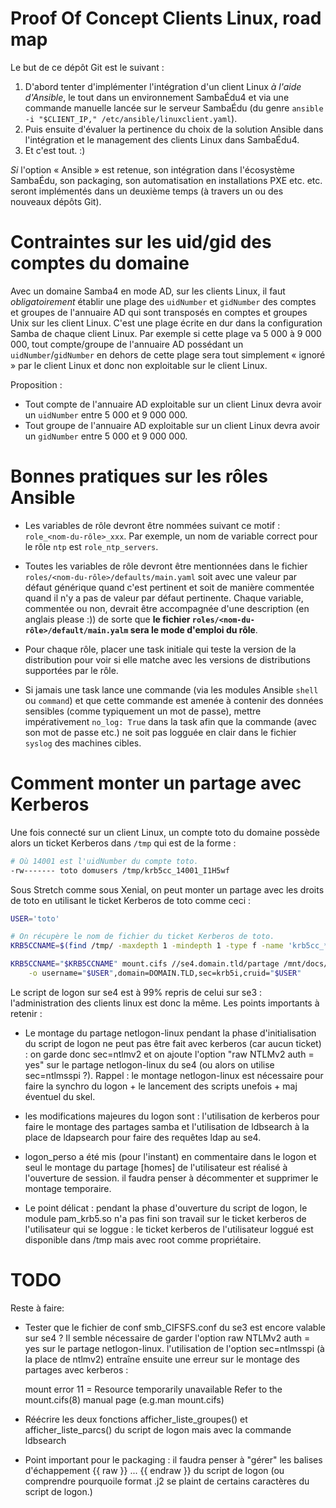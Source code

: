 # Proof Of Concept Clients Linux, road map

Le but de ce dépôt Git est le suivant :

1. D'abord tenter d'implémenter l'intégration d'un client Linux
   *à l'aide d'Ansible*, le tout dans un environnement SambaÉdu4
   et via une commande manuelle lancée sur le serveur SambaÉdu
   (du genre `ansible -i "$CLIENT_IP," /etc/ansible/linuxclient.yaml`).
2. Puis ensuite d'évaluer la pertinence du choix de la solution
   Ansible dans l'intégration et le management des clients Linux
   dans SambaÉdu4.
3. Et c'est tout. :)

*Si* l'option « Ansible » est retenue, son intégration dans l'écosystème
SambaÉdu, son packaging, son automatisation en installations PXE etc.
etc. seront implémentés dans un deuxième temps (à travers un ou des
nouveaux dépôts Git).


# Contraintes sur les uid/gid des comptes du domaine

Avec un domaine Samba4 en mode AD, sur les clients Linux, il
faut _obligatoirement_ établir une plage des `uidNumber` et
`gidNumber` des comptes et groupes de l'annuaire AD qui sont
transposés en comptes et groupes Unix sur les client Linux.
C'est une plage écrite en dur dans la configuration Samba de
chaque client Linux. Par exemple si cette plage va 5 000 à 9
000 000, tout compte/groupe de l'annuaire AD possédant un
`uidNumber`/`gidNumber` en dehors de cette plage sera tout
simplement « ignoré » par le client Linux et donc non
exploitable sur le client Linux.

Proposition :

* Tout compte de l'annuaire AD exploitable sur un client Linux
  devra avoir un `uidNumber` entre 5 000 et 9 000 000.
* Tout groupe de l'annuaire AD exploitable sur un client Linux
  devra avoir un `gidNumber` entre 5 000 et 9 000 000.


# Bonnes pratiques sur les rôles Ansible

* Les variables de rôle devront être nommées suivant ce motif :
  `role_<nom-du-rôle>_xxx`. Par exemple, un nom de variable
  correct pour le rôle `ntp` est `role_ntp_servers`.

* Toutes les variables de rôle devront être mentionnées dans le
  fichier `roles/<nom-du-rôle>/defaults/main.yaml` soit avec
  une valeur par défaut générique quand c'est pertinent et soit
  de manière commentée quand il n'y a pas de valeur par défaut
  pertinente. Chaque variable, commentée ou non, devrait être
  accompagnée d'une description (en anglais please :)) de sorte
  que **le fichier `roles/<nom-du-rôle>/default/main.yalm` sera
  le mode d'emploi du rôle**.

* Pour chaque rôle, placer une task initiale qui teste la version
  de la distribution pour voir si elle matche avec les versions de
  distributions supportées par le rôle.

* Si jamais une task lance une commande (via les modules
  Ansible `shell` ou `command`) et que cette commande est amenée
  à contenir des données sensibles (comme typiquement un mot
  de passe), mettre impérativement `no_log: True` dans la task
  afin que la commande (avec son mot de passe etc.) ne soit
  pas logguée en clair dans le fichier `syslog` des machines
  cibles.

# Comment monter un partage avec Kerberos

Une fois connecté sur un client Linux, un compte toto du domaine
possède alors un ticket Kerberos dans `/tmp` qui est de la forme :

```sh
# Où 14001 est l'uidNumber du compte toto.
-rw------- toto domusers /tmp/krb5cc_14001_I1H5wf
```

Sous Stretch comme sous Xenial, on peut monter un partage
avec les droits de toto en utilisant le ticket Kerberos de
toto comme ceci :

```sh
USER='toto'

# On récupère le nom de fichier du ticket Kerberos de toto.
KRB5CCNAME=$(find /tmp/ -maxdepth 1 -mindepth 1 -type f -name 'krb5cc_*' -user "$USER")

KRB5CCNAME="$KRB5CCNAME" mount.cifs //se4.domain.tld/partage /mnt/docs/ \
    -o username="$USER",domain=DOMAIN.TLD,sec=krb5i,cruid="$USER"
```

Le script de logon sur se4 est à 99% repris de celui sur se3 : l'administration des clients linux est donc la même.
Les points importants à retenir :

* Le montage du partage netlogon-linux pendant la phase d'initialisation du script de logon ne peut pas être fait avec kerberos (car aucun ticket) :
  on garde donc sec=ntlmv2 et on ajoute l'option "raw NTLMv2 auth = yes" sur le partage netlogon-linux du se4 (ou alors on utilise sec=ntlmsspi ?).
  Rappel : le montage netlogon-linux est nécessaire pour faire la synchro du logon + le lancement des scripts unefois + maj éventuel du skel.
  
* les modifications majeures du logon sont : l'utilisation de kerberos pour faire le montage des partages samba et l'utilisation de ldbsearch
  à la place de ldapsearch pour faire des requêtes ldap au se4.
  
* logon_perso a été mis (pour l'instant) en commentaire dans le logon et seul le montage du partage [homes] de l'utilisateur est réalisé à l'ouverture de session.
  il faudra penser à décommenter et supprimer le montage temporaire.
  
* Le point délicat : pendant la phase d'ouverture du script de logon, le module pam_krb5.so n'a pas fini son travail sur le ticket kerberos de 
  l'utilisateur qui se loggue : le ticket kerberos de l'utilisateur loggué est disponible dans /tmp mais avec root comme propriétaire.

# TODO

Reste à faire:
* Tester que le fichier de conf smb_CIFSFS.conf du se3 est encore valable sur se4 ? 
  Il semble nécessaire de garder l'option raw NTLMv2 auth = yes sur le partage netlogon-linux.
  l'utilisation de l'option sec=ntlmsspi (à la place de ntlmv2) entraîne ensuite une erreur sur le montage des partages avec kerberos :
  
  mount error 11 = Resource temporarily unavailable
  Refer to the mount.cifs(8) manual page (e.g.man mount.cifs)
  
  
* Réécrire les deux fonctions afficher_liste_groupes() et afficher_liste_parcs() du script de logon mais avec la commande ldbsearch

* Point important pour le packaging : il faudra penser à "gérer" les balises d'échappement {{ raw }} ... {{ endraw }} du script de logon 
  (ou comprendre pourquoile format .j2 se plaint de certains caractères du script de logon.)

